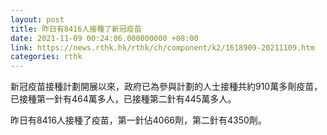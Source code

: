 ```yaml
---
layout: post
title: 昨日有8416人接種了新冠疫苗
date: 2021-11-09 00:24:06.000000000 +08:00
link: https://news.rthk.hk/rthk/ch/component/k2/1618909-20211109.htm
categories: rthk
---
```


新冠疫苗接種計劃開展以來，政府已為參與計劃的人士接種共約910萬多劑疫苗，已接種第一針有464萬多人，已接種第二針有445萬多人。

昨日有8416人接種了疫苗，第一針佔4066劑，第二針有4350劑。
